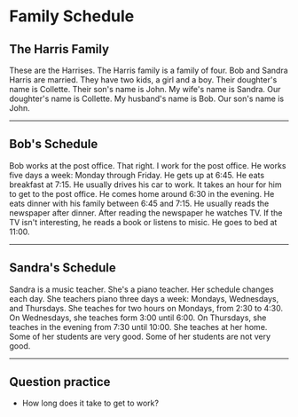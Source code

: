 # Family Schedule

## The Harris Family

These are the Harrises.
The Harris family is a family of four.
Bob and Sandra Harris are married.
They have two kids, a girl and a boy.
Their doughter's name is Collette.
Their son's name is John.
My wife's name is Sandra.
Our doughter's name is Collette.
My husband's name is Bob.
Our son's name is John.

---

## Bob's Schedule

Bob works at the post office.
That right. I work for the post office.
He works five days a week: Monday through Friday.
He gets up at 6:45.
He eats breakfast at 7:15.
He usually drives his car to work.
It takes an hour for him to get to the post office.
He comes home around 6:30 in the evening.
He eats dinner with his family between 6:45 and 7:15.
He usually reads the newspaper after dinner.
After reading the newspaper he watches TV.
If the TV isn't interesting, he reads a book or listens to misic.
He goes to bed at 11:00.

---

## Sandra's Schedule

Sandra is a music teacher. She's a piano teacher.
Her schedule changes each day.
She teachers piano three days a week: Mondays, Wednesdays, and Thursdays.
She teaches for two hours on Mondays, from 2:30 to 4:30.
On Wednesdays, she teaches form 3:00 until 6:00.
On Thursdays, she teaches in the evening from 7:30 until 10:00.
She teaches at her home.
Some of her students are very good.
Some of her students are not very good.

---

## Question practice

- How long does it take to get to work?
